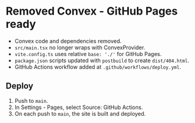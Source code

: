 
# Removed Convex - GitHub Pages ready

- Convex code and dependencies removed.
- `src/main.tsx` no longer wraps with ConvexProvider.
- `vite.config.ts` uses relative `base: './'` for GitHub Pages.
- `package.json` scripts updated with `postbuild` to create `dist/404.html`.
- GitHub Actions workflow added at `.github/workflows/deploy.yml`.

## Deploy
1. Push to `main`.
2. In Settings - Pages, select Source: GitHub Actions.
3. On each push to `main`, the site is built and deployed.

